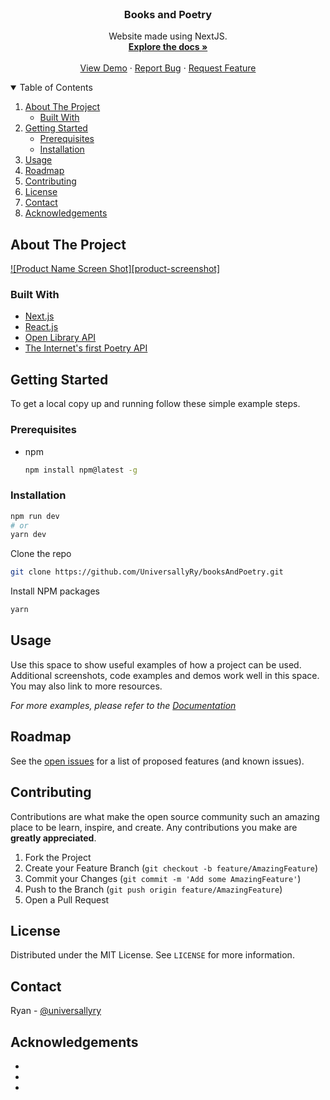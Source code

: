 <!-- PROJECT LOGO -->
<br />
<p align="center">

  <h3 align="center">Books and Poetry</h3>

  <p align="center">
    Website made using NextJS.
    <br />
    <a href="https://github.com/universallyry/booksAndPoetry"><strong>Explore the docs »</strong></a>
    <br />
    <br />
    <a href="https://github.com/universallyry/booksAndPoetry">View Demo</a>
    ·
    <a href="https://github.com/universallyry/booksAndPoetry/issues">Report Bug</a>
    ·
    <a href="https://github.com/universallyry/booksAndPoetry/issues">Request Feature</a>
  </p>
</p>

<!-- TABLE OF CONTENTS -->
<details open="open">
  <summary>Table of Contents</summary>
  <ol>
    <li>
      <a href="#about-the-project">About The Project</a>
      <ul>
        <li><a href="#built-with">Built With</a></li>
      </ul>
    </li>
    <li>
      <a href="#getting-started">Getting Started</a>
      <ul>
        <li><a href="#prerequisites">Prerequisites</a></li>
        <li><a href="#installation">Installation</a></li>
      </ul>
    </li>
    <li><a href="#usage">Usage</a></li>
    <li><a href="#roadmap">Roadmap</a></li>
    <li><a href="#contributing">Contributing</a></li>
    <li><a href="#license">License</a></li>
    <li><a href="#contact">Contact</a></li>
    <li><a href="#acknowledgements">Acknowledgements</a></li>
  </ol>
</details>

<!-- ABOUT THE PROJECT -->

## About The Project

[![Product Name Screen Shot][product-screenshot]](https://example.com)

### Built With

- [Next.js](https://nextjs.org/)
- [React.js](https://reactjs.org/)
- [Open Library API](https://openlibrary.org/developers/api)
- [The Internet's first Poetry API](https://poetrydb.org)

<!-- GETTING STARTED -->

## Getting Started

To get a local copy up and running follow these simple example steps.

### Prerequisites

- npm
  ```sh
  npm install npm@latest -g
  ```

### Installation

```bash
npm run dev
# or
yarn dev
```

Clone the repo

```sh
git clone https://github.com/UniversallyRy/booksAndPoetry.git
```

Install NPM packages

```sh
yarn
```

<!-- USAGE EXAMPLES -->

## Usage

Use this space to show useful examples of how a project can be used. Additional screenshots, code examples and demos work well in this space. You may also link to more resources.

_For more examples, please refer to the [Documentation](https://example.com)_

<!-- ROADMAP -->

## Roadmap

See the [open issues](https://github.com/universallyry/booksAndPoetry/issues) for a list of proposed features (and known issues).

<!-- CONTRIBUTING -->

## Contributing

Contributions are what make the open source community such an amazing place to be learn, inspire, and create. Any contributions you make are **greatly appreciated**.

1. Fork the Project
2. Create your Feature Branch (`git checkout -b feature/AmazingFeature`)
3. Commit your Changes (`git commit -m 'Add some AmazingFeature'`)
4. Push to the Branch (`git push origin feature/AmazingFeature`)
5. Open a Pull Request

<!-- LICENSE -->

## License

Distributed under the MIT License. See `LICENSE` for more information.

<!-- CONTACT -->

## Contact

Ryan - [@universallyry](https://twitter.com/universallyry)

<!-- ACKNOWLEDGEMENTS -->

## Acknowledgements

- []()
- []()
- []()
